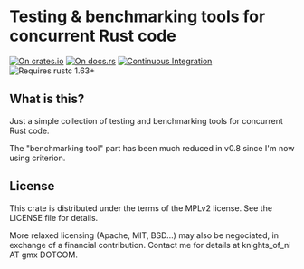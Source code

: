 # Testing & benchmarking tools for concurrent Rust code

[![On crates.io](https://img.shields.io/crates/v/testbench.svg)](https://crates.io/crates/testbench)
[![On docs.rs](https://docs.rs/testbench/badge.svg)](https://docs.rs/testbench/)
[![Continuous Integration](https://github.com/HadrienG2/testbench/workflows/Continuous%20Integration/badge.svg)](https://github.com/HadrienG2/testbench/actions?query=workflow%3A%22Continuous+Integration%22)
![Requires rustc 1.63+](https://img.shields.io/badge/rustc-1.63+-red.svg)

## What is this?

Just a simple collection of testing and benchmarking tools for concurrent Rust code.

The "benchmarking tool" part has been much reduced in v0.8 since I'm now using criterion.


## License

This crate is distributed under the terms of the MPLv2 license. See the LICENSE
file for details.

More relaxed licensing (Apache, MIT, BSD...) may also be negociated, in
exchange of a financial contribution. Contact me for details at 
knights_of_ni AT gmx DOTCOM.
